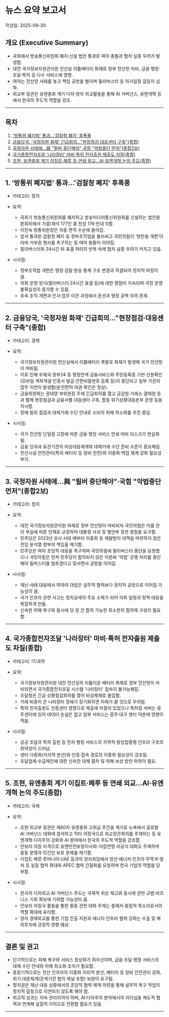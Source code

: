 # 뉴스 요약 보고서
작성일: 2025-09-30

## 개요 (Executive Summary)
- 국회에서 방송통신위원회 폐지·신설 법안 통과로 여야 충돌과 협치 실종 우려가 발생함.
- 대전 국가정보자원관리원 전산실 리튬배터리 화재로 정부 전산망 마비, 금융·행정·조달·특허 등 다수 서비스에 영향.
- 여야는 전산망 사태를 놓고 책임 공방을 벌이며 필리버스터 등 의사일정 갈등이 심화.
- 외교부 장관은 유엔총회 계기 다자·양자 외교활동을 통해 AI 거버넌스, 유엔개혁 등에서 한국의 주도적 역할을 강조.

---

## 목차
1. ['방통위 폐지법' 통과...'검찰청 폐지' 후폭풍](#1)
2. [금융당국, '국정자원 화재' 긴급회의…"현장점검·대응센터 구축"(종합)](#2)
3. [국정자원 사태에…與 "필버 중단해야"·국힘 "악법중단 먼저"(종합2보)](#3)
4. [국가종합전자조달 '나라장터' 마비·특허 전자출원 제출도 차질(종합)](#4)
5. [조현, 유엔총회 계기 이집트·페루 등 연쇄 외교…AI·유엔개혁 논의 주도(종합)](#5)

---

## 1. '방통위 폐지법' 통과...'검찰청 폐지' 후폭풍 <a name="1"></a>
- 카테고리: 정치
- 요약:
  - 국회가 방송통신위원회를 폐지하고 방송미디어통신위원회를 신설하는 법안을 본회의에서 가결(재석 177인 중 찬성 176·반대 1)함.
  - 이진숙 방통위원장은 자동 면직 수순에 들어감.
  - 앞서 통과된 검찰청 폐지 등 정부조직법을 둘러싸고 국민의힘이 ‘방탄용 개편’이라며 거부권 행사를 촉구하는 등 여야 충돌이 이어짐.
  - 필리버스터와 24시간 뒤 표결 처리의 반복 속에 협치 실종 우려가 커지고 있음.

- 시사점:
  - 정부조직법 개편은 행정·검찰·방송 통제 구조 변경과 직결되어 정치적 파장이 큼.
  - 의회 운영 방식(필리버스터·24시간 표결 등)에 대한 쟁점이 지속되며 국정 운영 불확실성이 증가할 수 있음.
  - 후속 조직 개편과 인사·업무 이관 과정에서 혼선과 행정 공백 우려 존재.

---

## 2. 금융당국, '국정자원 화재' 긴급회의…"현장점검·대응센터 구축"(종합) <a name="2"></a>
- 카테고리: 경제
- 요약:
  - 국가정보자원관리원 전산실에서 리튬배터리 폭발로 화재가 발생해 국가 전산망이 마비됨.
  - 이로 인해 우체국·정부24 등 행정연계 금융서비스와 주민등록증 기반 신분확인(모바일 계좌개설·인증서 발급·간편비밀번호 등록 등)이 중단되고 일부 기관의 업무 지연이 발생함(운전면허·여권 확인은 정상).
  - 금융위원회는 권대영 부위원장 주재 긴급회의를 열고 금감원·거래소·결제원 등과 함께 현장점검과 금융사별 대응센터 구축, 합동 위기상황대응본부 운영 등을 지시함.
  - 장애 범위 점검과 대체거래 수단 안내로 소비자 피해 최소화를 추진 중임.

- 시사점:
  - 국가 전산망 단일점 고장에 따른 금융·행정 서비스 연쇄 마비 리스크가 현실화됨.
  - 금융 당국과 유관기관의 비상대응체계와 대체거래 수단 준비 수준이 중요해짐.
  - 전산시설 안전관리(특히 배터리 등 장비 안전)와 이중화·백업 체계 강화 필요성 부각.

---

## 3. 국정자원 사태에…與 "필버 중단해야"·국힘 "악법중단 먼저"(종합2보) <a name="3"></a>
- 카테고리: 정치
- 요약:
  - 대전 국가정보자원관리원 화재로 정부 전산망이 마비되자 국민의힘은 이를 관리 부실에 따른 인재로 규정하며 대통령 사과 및 행안부 장관 경질을 요구함.
  - 민주당은 2023년 유사 사태 때부터 이중화 등 재발방지 대책을 마련하지 않은 전임 윤석열 정부의 책임을 제기함.
  - 민주당은 여야 초당적 대응을 촉구하며 국민의힘에 필리버스터 중단을 요청했으나 국민의힘은 먼저 민주당이 합의되지 않은 이른바 '악법' 강행 처리를 중단해야 필버스터를 멈추겠다고 맞서면서 공방을 이어감.

- 시사점:
  - 재난·사태 대응에서 여야의 대립은 실무적 협력보다 정치적 공방으로 이어질 가능성이 큼.
  - 국가 인프라 관련 사고는 정치공세의 주요 소재가 되어 의회 일정과 정책 대응을 복잡하게 만듦.
  - 신속한 피해 복구와 동시에 당·정 간 합의 가능한 최소한의 협의체 구성이 필요함.

---

## 4. 국가종합전자조달 '나라장터' 마비·특허 전자출원 제출도 차질(종합) <a name="4"></a>
- 카테고리: IT/과학
- 요약:
  - 국가정보자원관리원 대전 전산실의 리튬이온 배터리 화재로 정부 전산망이 마비되면서 국가종합전자조달 시스템 '나라장터' 접속이 불가능해짐.
  - 조달청은 긴급 상황점검회의를 열어 비상체제로 돌입함.
  - 거래 비중이 큰 나라장터 장애가 장기화하면 피해가 클 것으로 우려됨.
  - 특허 전자출원도 인증센터 영향으로 제출에 차질이 있었으나 특허청 서버는 광주센터에 있어 데이터 손실은 없고 일부 서비스는 광주·대구 센터 덕분에 영향이 적음.

- 시사점:
  - 공공 조달과 특허 출원 등 전자 행정 서비스의 지역적·중앙집중형 인프라 구조의 취약성이 드러남.
  - 센터 다중화(지리적 분산)와 인증·접속 경로의 이중화 필요성이 강조됨.
  - 조달업체·수급체인에 대한 신속한 대체 절차 및 피해 보상 방안 마련이 필요.

---

## 5. 조현, 유엔총회 계기 이집트·페루 등 연쇄 외교…AI·유엔개혁 논의 주도(종합) <a name="5"></a>
- 카테고리: 국제
- 요약:
  - 조현 외교부 장관은 제80차 유엔총회 고위급 주간을 계기로 뉴욕에서 글로벌 AI 거버넌스 대화에 참석하고 믹타 의장국으로 외교장관회의를 주재하는 등 유엔개혁·다자주의 강화와 AI 분야에서 한국의 주도적 역할을 강조함.
  - 안보리 의장 자격으로 유엔안전보장이사회-아랍연맹 비공식 대화도 주재하며 중동 분쟁과 민간인 보호 문제를 제기함.
  - 이집트·페루·루마니아·UAE 등과의 양자회담에서 방산·에너지·인프라·무역·K-컬처 등 실질 협력 확대와 APEC 협력 긴밀화를 요청하며 한국 기업의 역할을 당부함.

- 시사점:
  - 한국의 다자외교·AI 거버넌스 주도는 국제적 위상 제고와 동시에 관련 규범·비즈니스 기회 확보에 기여할 가능성이 큼.
  - 안보리 의장국 활동을 통한 중동 관련 대화 주재는 중재자·중립적 목소리로서의 역할 확대에 유리함.
  - 양자 경제외교를 통한 기업 진출 지원과 에너지·인프라 협력 강화는 수출 및 해외투자에 긍정적 영향 예상.

---

## 결론 및 권고
- 단기적으로는 피해 복구와 서비스 정상화가 최우선이며, 금융·조달·행정 서비스의 대체 수단 안내와 피해 최소화 조치가 필요함.
- 중장기적으로는 전산 인프라의 이중화·지리적 분산, 배터리 등 장비 안전관리 강화, 위기 대응체계(관계기관 협의 채널 포함) 보완이 요구됨.
- 정치권은 재난 대응 상황에서의 초당적 협력 체계 마련을 통해 실무적 복구 작업이 정치적 갈등으로 지연되지 않도록 해야 함.
- 외교적 성과는 지속 관리되어야 하며, AI·다자주의 분야에서의 리더십을 제도적 협력과 연계해 실질적 이익으로 전환할 필요가 있음.

---